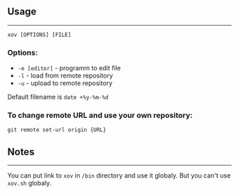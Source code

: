 ## Usage

--------------------

```
xov [OPTIONS] [FILE]
```

### Options:

* `-e [editor]` - programm to edit file
* `-l` - load from remote repository
* `-u` - upload to remote repository

Default filename is `date +%y-%m-%d`

### To change remote URL and use your own repository:

```
git remote set-url origin {URL}
```

## Notes

--------------------

You can put link to `xov` in `/bin` directory and use it globaly.
But you can't use `xov.sh` globaly.